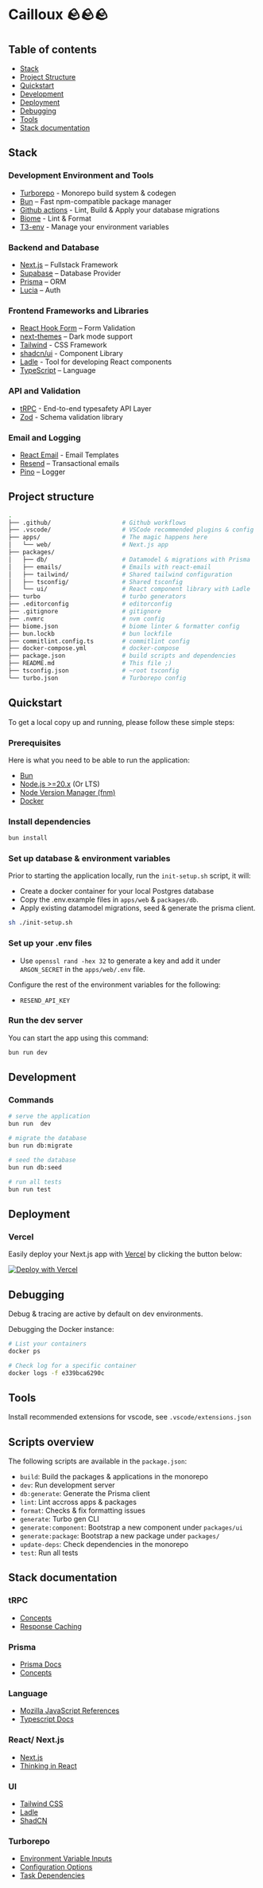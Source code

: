 # Cailloux 🪨🪨🪨

## Table of contents

- [Stack](#stack)
- [Project Structure](#project-structure)
- [Quickstart](#quickstart)
- [Development](#development)
- [Deployment](#deployment)
- [Debugging](#debugging)
- [Tools](#tools)
- [Stack documentation](#stack-documentation)

## Stack

### Development Environment and Tools

- [Turborepo](https://turbo.build/repo/) - Monorepo build system & codegen
- [Bun](https://bun.sh/) – Fast npm-compatible package manager
- [Github actions](https://docs.github.com/en/actions) - Lint, Build & Apply your database migrations
- [Biome](https://biomejs.dev/) - Lint & Format
- [T3-env](https://github.com/t3-oss/t3-env) - Manage your environment variables

### Backend and Database

- [Next.js](https://nextjs.org/) – Fullstack Framework
- [Supabase](https://supabase.com) – Database Provider
- [Prisma](https://prisma.com) – ORM
- [Lucia](https://lucia-auth.com/) – Auth

### Frontend Frameworks and Libraries

- [React Hook Form](https://react-hook-form.com/) – Form Validation
- [next-themes](https://github.com/pacocoursey/next-themes) – Dark mode support
- [Tailwind](https://tailwindcss.com/) - CSS Framework
- [shadcn/ui](https://ui.shadcn.com/) - Component Library
- [Ladle](https://ladle.dev/) - Tool for developing React components
- [TypeScript](https://www.typescriptlang.org/) – Language

### API and Validation

- [tRPC](https://trpc.io/) - End-to-end typesafety API Layer
- [Zod](https://zod.dev/) - Schema validation library

### Email and Logging

- [React Email](https://react.email/) - Email Templates
- [Resend](https://resend.com) – Transactional emails
- [Pino](https://github.com/pinojs/pino) – Logger

## Project structure

```bash
.
├── .github/                    # Github workflows
├── .vscode/                    # VSCode recommended plugins & config
├── apps/                       # The magic happens here
│   └── web/                    # Next.js app
├── packages/
│   ├── db/                     # Datamodel & migrations with Prisma
│   ├── emails/                 # Emails with react-email
│   ├── tailwind/               # Shared tailwind configuration
│   ├── tsconfig/               # Shared tsconfig
│   └── ui/                     # React component library with Ladle
├── turbo                       # turbo generators
├── .editorconfig               # editorconfig
├── .gitignore                  # gitignore
├── .nvmrc                      # nvm config
├── biome.json                  # biome linter & formatter config
├── bun.lockb                   # bun lockfile
├── commitlint.config.ts        # commitlint config
├── docker-compose.yml          # docker-compose
├── package.json                # build scripts and dependencies
├── README.md                   # This file ;)
├── tsconfig.json               # ~root tsconfig
└── turbo.json                  # Turborepo config
```

<!-- TODO: Add subproject structure for apps/web -->

## Quickstart

To get a local copy up and running, please follow these simple steps:

### Prerequisites

Here is what you need to be able to run the application:

- [Bun](https://bun.sh/docs/installation)
- [Node.js >=20.x](https://nodejs.org/en/) (Or LTS)
- [Node Version Manager (fnm)](https://github.com/Schniz/fnm)
- [Docker](https://www.docker.com/)

### Install dependencies

```bash
bun install
```

### Set up database & environment variables

Prior to starting the application locally, run the `init-setup.sh` script, it will:

- Create a docker container for your local Postgres database
- Copy the .env.example files in `apps/web` & `packages/db`.
- Apply existing datamodel migrations, seed & generate the prisma client.

```sh
sh ./init-setup.sh
```

### Set up your .env files

- Use `openssl rand -hex 32` to generate a key and add it under `ARGON_SECRET` in the `apps/web/.env` file.

Configure the rest of the environment variables for the following:

- `RESEND_API_KEY`

<!-- TODO: Add docs on how to get these keys -->

### Run the dev server

You can start the app using this command:

```bash
bun run dev
```

## Development

### Commands

```sh
# serve the application
bun run  dev

# migrate the database
bun run db:migrate

# seed the database
bun run db:seed

# run all tests
bun run test
```

## Deployment

### Vercel

Easily deploy your Next.js app with <a href="https://vercel.com/">Vercel</a> by clicking the button below:

[![Deploy with Vercel](https://vercel.com/button)](https://vercel.com/new/clone?repository-url=https://github.com/gomah/cailloux)

## Debugging

Debug & tracing are active by default on dev environments.

Debugging the Docker instance:

```bash
# List your containers
docker ps

# Check log for a specific container
docker logs -f e339bca6290c
```

## Tools

Install recommended extensions for vscode, see `.vscode/extensions.json`

## Scripts overview

The following scripts are available in the `package.json`:

- `build`: Build the packages & applications in the monorepo
- `dev`: Run development server
- `db:generate`: Generate the Prisma client
- `lint`: Lint accross apps & packages
- `format`: Checks & fix formatting issues
- `generate`: Turbo gen CLI
- `generate:component`: Bootstrap a new component under `packages/ui`
- `generate:package`: Bootstrap a new package under `packages/`
- `update-deps`: Check dependencies in the monorepo
- `test`: Run all tests

## Stack documentation

### tRPC

- [Concepts](https://trpc.io/docs/concepts)
- [Response Caching](https://trpc.io/docs/server/caching)

### Prisma

- [Prisma Docs](https://www.prisma.io/docs)
- [Concepts](https://www.prisma.io/docs/concepts)

### Language

- [Mozilla JavaScript References](https://developer.mozilla.org/en-US/docs/Web/JavaScript)
- [Typescript Docs](https://www.typescriptlang.org/docs/)

### React/ Next.js

- [Next.js](https://nextjs.org/)
- [Thinking in React](https://react.dev/learn/thinking-in-react)

### UI

- [Tailwind CSS](https://tailwindcss.com/)
- [Ladle](https://ladle.dev/)
- [ShadCN](https://ui.shadcn.com/)

### Turborepo

- [Environment Variable Inputs](https://turbo.build/repo/docs/core-concepts/caching/environment-variable-inputs)
- [Configuration Options](https://turbo.build/repo/docs/reference/configuration)
- [Task Dependencies](https://turbo.build/repo/docs/core-concepts/monorepos/task-dependencies)

